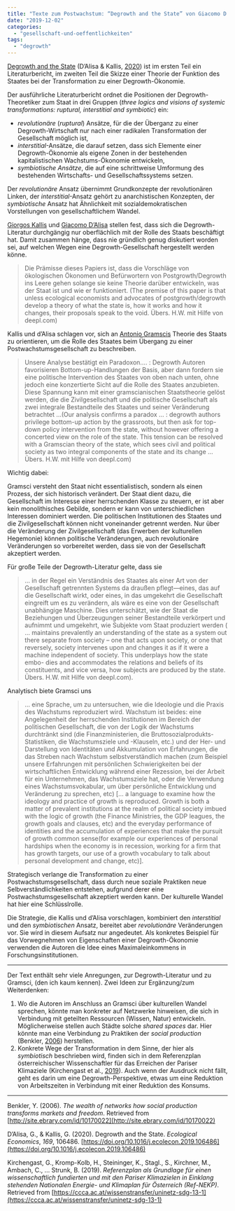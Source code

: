```yaml
---
title: "Texte zum Postwachstum: “Degrowth and the State” von Giacomo D’Alisa und Giorgos Kallis"
date: "2019-12-02"
categories: 
  - "gesellschaft-und-oeffentlichkeiten"
tags: 
  - "degrowth"
---
```


[Degrowth and the State](https://doi.org/10.1016/j.ecolecon.2019.106486 "Degrowth and the State. Ecological Economics Volume 169, March 2020, 106486") (D’Alisa & Kallis, [2020](#ref-dalisaDegrowthState2020)) ist im ersten Teil ein Literaturbericht, im zweiten Teil die Skizze einer Theorie der Funktion des Staates bei der Transformation zu einer Degrowth-Ökonomie.

Der ausführliche Literaturbericht ordnet die Positionen der Degrowth-Theoretiker zum Staat in drei Gruppen (_three logics and visions of systemic transformations: ruptural, interstitial and symbiotic_) ein:

- _revolutionäre_ (_ruptural_) Ansätze, für die der Überganz zu einer Degrowth-Wirtschaft nur nach einer radikalen Transformation der Gesellschaft möglich ist,
- _interstitial_\-Ansätze, die darauf setzen, dass sich Elemente einer Degrowth-Ökonomie als eigene Zonen in der bestehenden kapitalistischen Wachstums-Ökonomie entwickeln,
- _symbiotische Ansätze_, die auf eine schrittweise Umformung des bestehenden Wirtschafts- und Gesellschaftssystems setzen.

Der _revolutionäre_ Ansatz übernimmt Grundkonzepte der revolutionären Linken, der _interstitial_\-Ansatz gehört zu anarchistischen Konzepten, der _symbiotische_ Ansatz hat Ähnlichkeit mit sozialdemokratischen Vorstellungen von gesellschaftlichem Wandel.

[Giorgos Kallis](https://www.icrea.cat/Web/ScientificStaff/Georgios-Kallis--481 "ICREA") und [Giacomo D’Alisa](https://ces.uc.pt/en/ces/pessoas/investigadoras-es-em-pos-doutoramento/giacomo-dalisa "Giacomo D'Alisa") stellen fest, dass sich die Degrowth-Literatur durchgängig nur oberflächlich mit der Rolle des Staats beschäftigt hat. Damit zusammen hänge, dass nie gründlich genug diskutiert worden sei, auf welchen Wegen eine Degrowth-Gesellschaft hergestellt werden könne.

> Die Prämisse dieses Papiers ist, dass die Vorschläge von ökologischen Ökonomen und Befürwortern von Postgrowth/Degrowth ins Leere gehen solange sie keine Theorie darüber entwickeln, was der Staat ist und wie er funktioniert. (The premise of this paper is that unless ecological economists and advocates of postgrowth/degrowth develop a theory of what the state is, how it works and how it changes, their proposals speak to the void. Übers. H.W. mit Hilfe von deepl.com)

Kallis und d’Alisa schlagen vor, sich an [Antonio Gramscis](https://it.wikipedia.org/wiki/Antonio_Gramsci#Collegamenti_esterni "Antonio Gramsci - Wikipedia") Theorie des Staats zu orientieren, um die Rolle des Staates beim Übergang zu einer Postwachstumsgesellschaft zu beschreiben.

> Unsere Analyse bestätigt ein Paradoxon…. : Degrowth Autoren favorisieren Bottom-up-Handlungen der Basis, aber dann fordern sie eine politische Intervention des Staates von oben nach unten, ohne jedoch eine konzertierte Sicht auf die Rolle des Staates anzubieten. Diese Spannung kann mit einer gramscianischen Staatstheorie gelöst werden, die die Zivilgesellschaft und die politische Gesellschaft als zwei integrale Bestandteile des Staates und seiner Veränderung betrachtet …(Our analysis confirms a paradox … : degrowth authors privilege bottom-up action by the grassroots, but then ask for top-down policy intervention from the state, without however offering a concerted view on the role of the state. This tension can be resolved with a Gramscian theory of the state, which sees civil and political society as two integral components of the state and its change … Übers. H.W. mit Hilfe von deepl.com)

Wichtig dabei:

Gramsci versteht den Staat nicht essentialistisch, sondern als einen Prozess, der sich historisch verändert. Der Staat dient dazu, die Gesellschaft im Interesse einer herrschenden Klasse zu steuern, er ist aber kein monolithisches Gebilde, sondern er kann von unterschiedlichen Interessen dominiert werden. Die politischen Institutionen des Staates und die Zivilgesellschaft können nicht voneinander getrennt werden. Nur über die Veränderung der Zivilgesellschaft (das Erwerben der kulturellen Hegemonie) können politische Veränderungen, auch revolutionäre Veränderungen so vorbereitet werden, dass sie von der Gesellschaft akzeptiert werden.

Für große Teile der Degrowth-Literatur gelte, dass sie

> … in der Regel ein Verständnis des Staates als einer Art von der Gesellschaft getrennten Systems da draußen pflegt—eines, das auf die Gesellschaft wirkt, oder eines, in das umgekehrt die Gesellschaft eingreift um es zu verändern, als wäre es eine von der Gesellschaft unabhängige Maschine. Dies unterschätzt, wie der Staat die Beziehungen und Überzeugungen seiner Bestandteile verkörpert und aufnimmt und umgekehrt, wie Subjekte vom Staat produziert werden ( … maintains prevalently an understanding of the state as a system out there separate from society – one that acts upon society, or one that reversely, society intervenes upon and changes it as if it were a machine independent of society. This underplays how the state embo- dies and accommodates the relations and beliefs of its constituents, and vice versa, how subjects are produced by the state. Übers. H.W. mit Hilfe von deepl.com).

Analytisch biete Gramsci uns

> … eine Sprache, um zu untersuchen, wie die Ideologie und die Praxis des Wachstums reproduziert wird. Wachstum ist beides: eine Angelegenheit der herrschenden Institutionen im Bereich der politischen Gesellschaft, die von der Logik der Wachstums durchtränkt sind (die Finanzministerien, die Bruttosozialprodukts-Statistiken, die Wachstumsziele und -Klauseln, etc.) und der Her- und Darstellung von Identitäten und Akkumulation von Erfahrungen, die das Streben nach Wachstum selbstverständlich machen (zum Beispiel unsere Erfahrungen mit persönlichen Schwierigkeiten bei der wirtschaftlichen Entwicklung während einer Rezession, bei der Arbeit für ein Unternehmen, das Wachstumsziele hat, oder die Verwendung eines Wachstumsvokabular, um über persönliche Entwicklung und Veränderung zu sprechen, etc) \[… a language to examine how the ideology and practice of growth is reproduced. Growth is both a matter of prevalent institutions at the realm of political society imbued with the logic of growth (the Finance Ministries, the GDP leagues, the growth goals and clauses, etc) and the everyday performance of identities and the accumulation of experiences that make the pursuit of growth common sense(for example our experiences of personal hardships when the economy is in recession, working for a firm that has growth targets, our use of a growth vocabulary to talk about personal development and change, etc)\].

Strategisch verlange die Transformation zu einer Postwachstumsgesellschaft, dass durch neue soziale Praktiken neue Selbverständlichkeiten entstehen, aufgrund derer eine Postwachstumsgesellschaft akzeptiert werden kann. Der kulturelle Wandel hat hier eine Schlüsslrolle.

Die Strategie, die Kallis und d’Alisa vorschlagen, kombiniert den _interstitial_ und den _symbiotischen_ Ansatz, bereitet aber _revolutionäre_ Veränderungen vor. Sie wird in diesem Aufsatz nur angedeutet. Als konkretes Beispiel für das Vorwegnehmen von Eigenschaften einer Degrowth-Ökonomie verwenden die Autoren die Idee eines Maximaleinkommens in Forschungsinstitutionen.

* * *

Der Text enthält sehr viele Anregungen, zur Degrowth-Literatur und zu Gramsci, (den ich kaum kennen). Zwei Ideen zur Ergänzung/zum Weiterdenken:

1. Wo die Autoren im Anschluss an Gramsci über kulturellen Wandel sprechen, könnte man konkreter auf Netzwerke hinweisen, die sich in Verbindung mit geteilten Ressourcen (Wissen, Natur) entwickeln. Möglicherweise stellen auch Städte solche _shared spaces_ dar. Hier könnte man eine Verbindung zu Praktiken der _social production_ (Benkler, [2006](#ref-benklerWealthNetworksHow2006)) herstellen.
2. Konkrete Wege der Transformation in dem Sinne, der hier als _symbiotisch_ beschrieben wird, finden sich in dem Referenzplan österreichischer Wissenschaftler für das Erreichen der Pariser Klimaziele (Kirchengast et al., [2019](#ref-kirchengastReferenzplanAlsGrundlage2019)). Auch wenn der Ausdruck nicht fällt, geht es darin um eine Degrowth-Perspektive, etwas um eine Reduktion von Arbeitszeiten in Verbindung mit einer Reduktion des Konsums.

* * *

Benkler, Y. (2006). _The wealth of networks how social production transforms markets and freedom_. Retrieved from [http://site.ebrary.com/id/10170022](http://site.ebrary.com/id/10170022)

D’Alisa, G., & Kallis, G. (2020). Degrowth and the State. _Ecological Economics_, _169_, 106486. [https://doi.org/10.1016/j.ecolecon.2019.106486](https://doi.org/10.1016/j.ecolecon.2019.106486)

Kirchengast, G., Kromp-Kolb, H., Steininger, K., Stagl., S., Kirchner, M., Ambach, C., … Strunk, B. (2019). _Referenzplan als Grundlage für einen wissenschaftlich fundierten und mit den Pariser Klimazielen in Einklang stehenden Nationalen Energie- und Klimaplan für Österreich (Ref-NEKP)_. Retrieved from [https://ccca.ac.at/wissenstransfer/uninetz-sdg-13-1](https://ccca.ac.at/wissenstransfer/uninetz-sdg-13-1)
